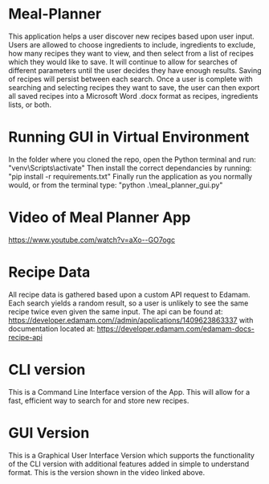 # Meal-Planner
This application helps a user discover new recipes based upon user input.  Users are allowed to choose ingredients to include, ingredients to exclude, how many recipes they want to view, and then select from a list of recipes which they would like to save.  It will continue to allow for searches of different parameters until the user decides they have enough results.  Saving of recipes will persist between each search.  Once a user is complete with searching and selecting recipes they want to save, the user can then export all saved recipes into a Microsoft Word .docx format as recipes, ingredients lists, or both.

# Running GUI in Virtual Environment
In the folder where you cloned the repo, open the Python terminal and run:
"venv\Scripts\activate"
Then install the correct dependancies by running:
"pip install -r requirements.txt"
Finally run the application as you normally would, or from the terminal type:
"python .\meal_planner_gui.py"

# Video of Meal Planner App
https://www.youtube.com/watch?v=aXo--GO7ogc

# Recipe Data
All recipe data is gathered based upon a custom API request to Edamam.  Each search yields a random result, so a user is unlikely to see the same recipe twice even given the same input.  The api can be found at: https://developer.edamam.com//admin/applications/1409623863337 with documentation located at: https://developer.edamam.com/edamam-docs-recipe-api

# CLI version
This is a Command Line Interface version of the App.  This will allow for a fast, efficient way to search for and store new recipes.

# GUI Version
This is a Graphical User Interface Version which supports the functionality of the CLI version with additional features added in simple to understand format.  This is the version shown in the video linked above.
